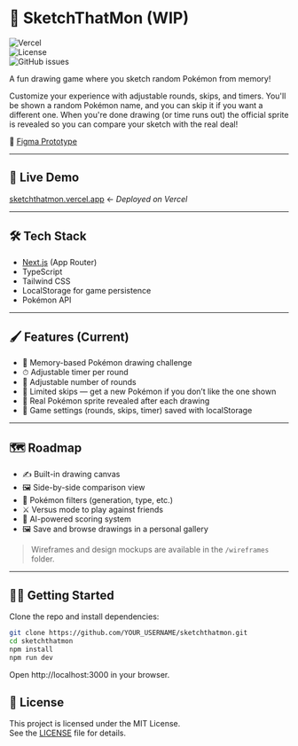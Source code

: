 # 🎨 SketchThatMon (WIP)

![Vercel](https://img.shields.io/vercel/deployment/prj_P3dJQEwhcEq6gio0wxRqAdoyuYAv?style=flat-square)  
![License](https://img.shields.io/github/license/KristinEbu/sketchthatmon?style=flat-square)  
![GitHub issues](https://img.shields.io/github/issues/KristinEbu/sketchthatmon?style=flat-square)

A fun drawing game where you sketch random Pokémon from memory!

Customize your experience with adjustable rounds, skips, and timers. You'll be shown a random Pokémon name, and you can skip it if you want a different one. When you're done drawing (or time runs out) the official sprite is revealed so you can compare your sketch with the real deal!

🔗 [Figma Prototype](https://www.figma.com/proto/VHLeFhAbwOXMT5et8pKkPF/SketchThatMon?node-id=36-295&p=f&t=3zacq7E6wB07fAtw-1&scaling=min-zoom&content-scaling=fixed&page-id=3%3A141&starting-point-node-id=36%3A295)

---

## 🚀 Live Demo

[sketchthatmon.vercel.app](https://sketchthatmon.vercel.app) ← _Deployed on Vercel_

---

## 🛠 Tech Stack

- [Next.js](https://nextjs.org/) (App Router)
- TypeScript
- Tailwind CSS
- LocalStorage for game persistence
- Pokémon API

---

## 🖌 Features (Current)

- 🧠 Memory-based Pokémon drawing challenge
- ⏱ Adjustable timer per round
- 🔄 Adjustable number of rounds
- 🔀 Limited skips — get a new Pokémon if you don’t like the one shown
- 📸 Real Pokémon sprite revealed after each drawing
- 💾 Game settings (rounds, skips, timer) saved with localStorage

---

## 🗺 Roadmap

- ✍️ Built-in drawing canvas
- 🖼 Side-by-side comparison view
- 🧭 Pokémon filters (generation, type, etc.)
- ⚔️ Versus mode to play against friends
- 🤖 AI-powered scoring system
- 🖼 Save and browse drawings in a personal gallery

> Wireframes and design mockups are available in the `/wireframes` folder.

---

## 🧑‍💻 Getting Started

Clone the repo and install dependencies:

```bash
git clone https://github.com/YOUR_USERNAME/sketchthatmon.git
cd sketchthatmon
npm install
npm run dev
```

Open http://localhost:3000 in your browser.

## 📄 License

This project is licensed under the MIT License.  
See the [LICENSE](LICENSE) file for details.
